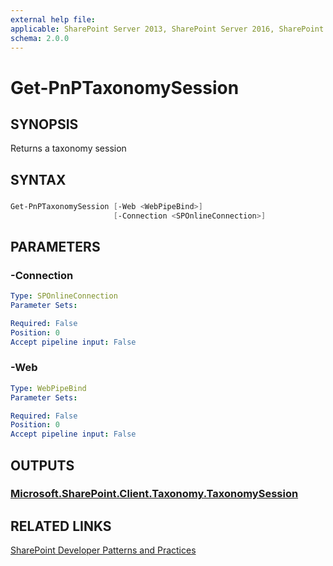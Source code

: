 ```yaml
---
external help file:
applicable: SharePoint Server 2013, SharePoint Server 2016, SharePoint Online
schema: 2.0.0
---
```

# Get-PnPTaxonomySession

## SYNOPSIS
Returns a taxonomy session

## SYNTAX 

### 
```powershell
Get-PnPTaxonomySession [-Web <WebPipeBind>]
                       [-Connection <SPOnlineConnection>]
```

## PARAMETERS

### -Connection


```yaml
Type: SPOnlineConnection
Parameter Sets: 

Required: False
Position: 0
Accept pipeline input: False
```

### -Web


```yaml
Type: WebPipeBind
Parameter Sets: 

Required: False
Position: 0
Accept pipeline input: False
```

## OUTPUTS

### [Microsoft.SharePoint.Client.Taxonomy.TaxonomySession](https://msdn.microsoft.com/en-us/library/microsoft.sharepoint.client.taxonomy.taxonomysession.aspx)

## RELATED LINKS

[SharePoint Developer Patterns and Practices](http://aka.ms/sppnp)